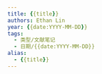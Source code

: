 ```yaml
---
title: {{title}}
authors: Ethan Lin
year: {{date:YYYY-MM-DD}}
tags:
  - 类型/文献笔记 
  - 日期/{{date:YYYY-MM-DD}} 
alias:
  - {{title}}
---
```


